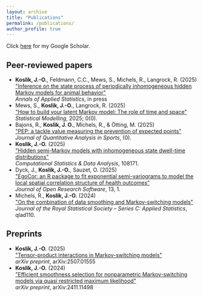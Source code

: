 ```yaml
---
layout: archive
title: "Publications"
permalink: /publications/
author_profile: true
---
```

Click <a href="https://scholar.google.com/citations?user=NTVhgzUAAAAJ&hl=de" target="_blank">here</a> for my Google Scholar.

## Peer-reviewed papers

- **Koslik, J.-O.**, Feldmann, C.C., Mews, S., Michels, R., Langrock, R. (2025)<br>
["Inference on the state process of periodically inhomogeneous hidden Markov models for animal behavior"](https://arxiv.org/abs/2312.14583)<br>
*Annals of Applied Statistics*, in press
- Mews, S., **Koslik, J.-O.**, Langrock, R. (2025)<br>
["How to build your latent Markov model: The role of time and space"](https://journals.sagepub.com/eprint/UETXXCFDY4HKBWZRNHI3/full)<br>
*Statistical Modelling*, 2025; 0(0).
- Bajons, R., **Koslik, J. O.**, Michels, R., & Ötting, M. (2025)<br>
["PEP: a tackle value measuring the prevention of expected points"](https://www.degruyterbrill.com/document/doi/10.1515/jqas-2024-0099/html)<br>
*Journal of Quantitative Analysis in Sports*, (0).
- **Koslik, J.-O.** (2025)<br>
["Hidden semi-Markov models with inhomogeneous state dwell-time distributions"](https://www.sciencedirect.com/science/article/pii/S0167947325000477)<br>
*Computational Statistics & Data Analysis*, 108171.
- Dyck, J., **Koslik, J.-O.**, Sauzet, O. (2025)<br>
["EgoCor: an R package to fit exponential semi-variograms to model the local spatial correlation structure of health outcomes"](https://openresearchsoftware.metajnl.com/articles/10.5334/jors.517)<br>
*Journal of Open Research Software*, 13, 1.
- Michels, R., **Koslik, J.-O.** (2024)<br>
["On the combination of data smoothing and Markov-switching models"](https://academic.oup.com/jrsssc/advance-article-abstract/doi/10.1093/jrsssc/qlad110/7609864?login=false)<br>
*Journal of the Royal Statistical Society – Series C: Applied Statistics*, qlad110.

## Preprints
- **Koslik, J.-O.** (2025)<br>
["Tensor-product interactions in Markov-switching models"](https://arxiv.org/abs/2507.01555)<br>
*arXiv preprint*, arXiv:2507.01555
- **Koslik, J.-O.** (2024)<br>
["Efficient smoothness selection for nonparametric Markov-switching models via quasi restricted maximum likelihood"](https://arxiv.org/abs/2411.11498)<br>
*arXiv preprint*, arXiv:2411.11498

